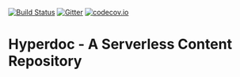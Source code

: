 [![Build Status](https://travis-ci.org/hyperdoc/hyperdoc.svg)](https://travis-ci.org/hyperdoc/hyperdoc)
[![Gitter](https://badges.gitter.im/Join%20Chat.svg)](https://gitter.im/hyperdoc/hyperdoc)
[![codecov.io](https://codecov.io/github/hyperdoc/hyperdoc/coverage.svg?branch=master)](https://codecov.io/github/hyperdoc/hyperdoc?branch=master)

# Hyperdoc - A Serverless Content Repository
